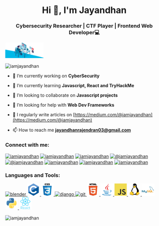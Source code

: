 <h1 align="center">Hi 👋, I'm Jayandhan</h1>
<h3 align="center">Cybersecurity Researcher | CTF Player | Frontend Web Developer💻</h3>

<img src="man.gif" alt="Computer man" style="height:50px;">
<p align="left"> <img src="https://komarev.com/ghpvc/?username=iamjayandhan&label=Profile%20views&color=0e75b6&style=flat" alt="iamjayandhan" /> </p>

- 🔭 I’m currently working on **CyberSecurity**

- 🌱 I’m currently learning **Javascript, React and TryHackMe**

- 👯 I’m looking to collaborate on **Javascript projects**

- 🤝 I’m looking for help with **Web Dev Frameworks**

- 📝 I regularly write articles on [https://medium.com/@iamjayandhan](https://medium.com/@iamjayandhan)

- 📫 How to reach me **jayandhanrajendran03@gmail.com**

<h3 align="left">Connect with me:</h3>
<p align="left">
<a href="https://twitter.com/iamjayandhan" target="blank"><img align="center" src="https://raw.githubusercontent.com/rahuldkjain/github-profile-readme-generator/master/src/images/icons/Social/twitter.svg" alt="iamjayandhan" height="30" width="40" /></a>
<a href="https://linkedin.com/in/iamjayandhan" target="blank"><img align="center" src="https://raw.githubusercontent.com/rahuldkjain/github-profile-readme-generator/master/src/images/icons/Social/linked-in-alt.svg" alt="iamjayandhan" height="30" width="40" /></a>
<a href="https://instagram.com/iamjayandhan" target="blank"><img align="center" src="https://raw.githubusercontent.com/rahuldkjain/github-profile-readme-generator/master/src/images/icons/Social/instagram.svg" alt="iamjayandhan" height="30" width="40" /></a>
<a href="https://medium.com/@iamjayandhan" target="blank"><img align="center" src="https://raw.githubusercontent.com/rahuldkjain/github-profile-readme-generator/master/src/images/icons/Social/medium.svg" alt="@iamjayandhan" height="30" width="40" /></a>
<a href="https://www.youtube.com/c/@iamjayandhan" target="blank"><img align="center" src="https://raw.githubusercontent.com/rahuldkjain/github-profile-readme-generator/master/src/images/icons/Social/youtube.svg" alt="@iamjayandhan" height="30" width="40" /></a>
<a href="https://www.codechef.com/users/iamjayandhan" target="blank"><img align="center" src="https://cdn.jsdelivr.net/npm/simple-icons@3.1.0/icons/codechef.svg" alt="iamjayandhan" height="30" width="40" /></a>
<a href="https://www.hackerrank.com/iamjayandhan" target="blank"><img align="center" src="https://raw.githubusercontent.com/rahuldkjain/github-profile-readme-generator/master/src/images/icons/Social/hackerrank.svg" alt="iamjayandhan" height="30" width="40" /></a>
<a href="https://www.leetcode.com/iamjayandhan" target="blank"><img align="center" src="https://raw.githubusercontent.com/rahuldkjain/github-profile-readme-generator/master/src/images/icons/Social/leet-code.svg" alt="iamjayandhan" height="30" width="40" /></a>
</p>

<h3 align="left">Languages and Tools:</h3>
<p align="left"> <a href="https://www.blender.org/" target="_blank" rel="noreferrer"> <img src="https://download.blender.org/branding/community/blender_community_badge_white.svg" alt="blender" width="40" height="40"/> </a> <a href="https://www.cprogramming.com/" target="_blank" rel="noreferrer"> <img src="https://raw.githubusercontent.com/devicons/devicon/master/icons/c/c-original.svg" alt="c" width="40" height="40"/> </a> <a href="https://www.w3schools.com/css/" target="_blank" rel="noreferrer"> <img src="https://raw.githubusercontent.com/devicons/devicon/master/icons/css3/css3-original-wordmark.svg" alt="css3" width="40" height="40"/> </a> <a href="https://www.djangoproject.com/" target="_blank" rel="noreferrer"> <img src="https://cdn.worldvectorlogo.com/logos/django.svg" alt="django" width="40" height="40"/> </a> <a href="https://git-scm.com/" target="_blank" rel="noreferrer"> <img src="https://www.vectorlogo.zone/logos/git-scm/git-scm-icon.svg" alt="git" width="40" height="40"/> </a> <a href="https://www.w3.org/html/" target="_blank" rel="noreferrer"> <img src="https://raw.githubusercontent.com/devicons/devicon/master/icons/html5/html5-original-wordmark.svg" alt="html5" width="40" height="40"/> </a> <a href="https://www.java.com" target="_blank" rel="noreferrer"> <img src="https://raw.githubusercontent.com/devicons/devicon/master/icons/java/java-original.svg" alt="java" width="40" height="40"/> </a> <a href="https://developer.mozilla.org/en-US/docs/Web/JavaScript" target="_blank" rel="noreferrer"> <img src="https://raw.githubusercontent.com/devicons/devicon/master/icons/javascript/javascript-original.svg" alt="javascript" width="40" height="40"/> </a> <a href="https://www.linux.org/" target="_blank" rel="noreferrer"> <img src="https://raw.githubusercontent.com/devicons/devicon/master/icons/linux/linux-original.svg" alt="linux" width="40" height="40"/> </a> <a href="https://www.mysql.com/" target="_blank" rel="noreferrer"> <img src="https://raw.githubusercontent.com/devicons/devicon/master/icons/mysql/mysql-original-wordmark.svg" alt="mysql" width="40" height="40"/> </a> <a href="https://www.python.org" target="_blank" rel="noreferrer"> <img src="https://raw.githubusercontent.com/devicons/devicon/master/icons/python/python-original.svg" alt="python" width="40" height="40"/> </a> <a href="https://reactjs.org/" target="_blank" rel="noreferrer"> <img src="https://raw.githubusercontent.com/devicons/devicon/master/icons/react/react-original-wordmark.svg" alt="react" width="40" height="40"/> </a> </p>

<p><img align="center" src="https://github-readme-streak-stats.herokuapp.com/?user=iamjayandhan&" alt="iamjayandhan" /></p>
